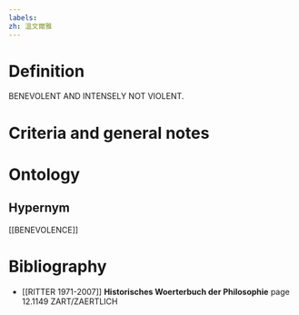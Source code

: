 ```yaml
---
labels: 
zh: 溫文爾雅
---
```


# Definition
BENEVOLENT AND INTENSELY NOT VIOLENT.
# Criteria and general notes
# Ontology

## Hypernym
[[BENEVOLENCE]]
# Bibliography
- [[RITTER 1971-2007]]
**Historisches Woerterbuch der Philosophie** page 12.1149
ZART/ZAERTLICH